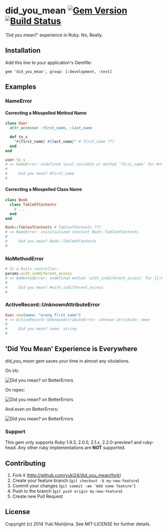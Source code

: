 # did_you_mean [![Gem Version](https://badge.fury.io/rb/did_you_mean.svg)](http://badge.fury.io/rb/did_you_mean) [![Build Status](https://travis-ci.org/yuki24/did_you_mean.svg?branch=master)](https://travis-ci.org/yuki24/did_you_mean)

'Did you mean?' experience in Ruby. No, Really.

## Installation

Add this line to your application's Gemfile:

```
gem 'did_you_mean', group: [:development, :test]
```

## Examples

### NameError

#### Correcting a Misspelled Method Name

```ruby
class User
  attr_accessor :first_name, :last_name

  def to_s
    "#{f1rst_name} #{last_name}" # f1rst_name ???
  end
end

user.to_s
# => NameError: undefined local variable or method `f1rst_name' for #<User:0x0000000928fad8>
#
#     Did you mean? #first_name
#
```

#### Correcting a Misspelled Class Name

```ruby
class Book
  class TableOfContents
    # ...
  end
end

Book::TableofContents # TableofContents ???
# => NameError: uninitialized constant Book::TableofContents
#
#     Did you mean? Book::TableOfContents
#
```

### NoMethodError

```ruby
# In a Rails controller:
params.with_inddiferent_access
# => NoMethodError: undefined method `with_inddiferent_access' for {}:Hash
#
#     Did you mean? #with_indifferent_access
#
```

### ActiveRecord::UnknownAttributeError

```ruby
User.new(nmee: "wrong flrst name")
# => ActiveRecord::UnknownAttributeError: unknown attribute: nmee
#
#     Did you mean? name: string
#
```

## 'Did You Mean' Experience is Everywhere

*did\_you\_mean* gem saves your time in almost any situlations.

On irb:

![Did you mean? on BetterErrors](https://raw2.github.com/yuki24/did_you_mean/86fbb784a6783a20774a34b9d02553cfb5ab54b0/docs/irb_example.png)

On rspec:

![Did you mean? on BetterErrors](https://raw2.github.com/yuki24/did_you_mean/1c6cdc7c425325671752d261dcadd1e048e1dcad/docs/rspec_example.png)

And even on BetterErrors:

![Did you mean? on BetterErrors](https://raw2.github.com/yuki24/did_you_mean/4e6d4b405777f44ecb2a0e28c4abb1e438aa33ff/docs/better_errors_example.png)

### Support

This gem only supports Ruby 1.9.3, 2.0.0, 2.1.x, 2.2.0-preview1 and ruby-head. Any other ruby implementations are **NOT** supported.

## Contributing

1. Fork it (http://github.com/yuki24/did_you_mean/fork)
2. Create your feature branch (`git checkout -b my-new-feature`)
3. Commit your changes (`git commit -am 'Add some feature'`)
4. Push to the branch (`git push origin my-new-feature`)
5. Create new Pull Request

## License

Copyright (c) 2014 Yuki Nishijima. See MIT-LICENSE for further details.
